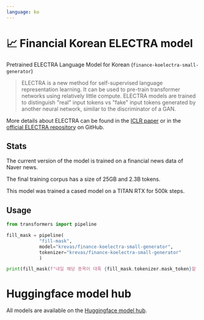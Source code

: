 ```yaml
---
language: ko
---
```


# 📈 Financial Korean ELECTRA model

Pretrained ELECTRA Language Model for Korean (`finance-koelectra-small-generator`)

> ELECTRA is a new method for self-supervised language representation learning. It can be used to
> pre-train transformer networks using relatively little compute. ELECTRA models are trained to
> distinguish "real" input tokens vs "fake" input tokens generated by another neural network, similar to
> the discriminator of a GAN.

More details about ELECTRA can be found in the [ICLR paper](https://openreview.net/forum?id=r1xMH1BtvB)
or in the [official ELECTRA repository](https://github.com/google-research/electra) on GitHub.

## Stats

The current version of the model is trained on a financial news data of Naver news.

The final training corpus has a size of 25GB and 2.3B tokens.

This model was trained a cased model on a TITAN RTX for 500k steps.

## Usage

```python
from transformers import pipeline

fill_mask = pipeline(
            "fill-mask",
            model="krevas/finance-koelectra-small-generator",
            tokenizer="krevas/finance-koelectra-small-generator"
            )

print(fill_mask(f"내일 해당 종목이 대폭 {fill_mask.tokenizer.mask_token}할 것이다."))
```

# Huggingface model hub

All models are available on the [Huggingface model hub](https://huggingface.co/krevas).
